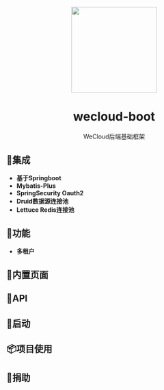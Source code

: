 <p align="center">
  <a href="https://ant.design">
    <img width="200" src="https://gw.alipayobjects.com/zos/rmsportal/KDpgvguMpGfqaHPjicRK.svg">
  </a>
</p>
<h1 align="center">wecloud-boot</h1>
<div align="center">
WeCloud后端基础框架
</div>

## 🎨集成
- **基于Springboot**
- **Mybatis-Plus**
- **SpringSecurity Oauth2**
- **Druid数据源连接池**
- **Lettuce Redis连接池**

## 🎏功能
- **多租户**

## 🎁内置页面

## 🔑API

## 🔨启动

## 📦项目使用

## 👑捐助
